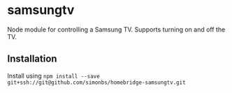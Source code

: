 # samsungtv

Node module for controlling a Samsung TV. Supports turning on and off the TV.

## Installation

Install using `npm install --save git+ssh://git@github.com/simonbs/homebridge-samsungtv.git`
